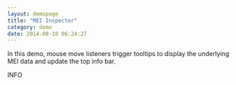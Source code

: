 ```yaml
---
layout: demopage
title: "MEI Inspector"
category: demo
date: 2014-08-18 06:24:27
---
```


<script type="text/JavaScript" src="{{ site.baseurl }}/js/Inspector.js"></script>


<div class="well">
<p>
In this demo, mouse move listeners trigger tooltips to display the underlying MEI data and update the top info bar. 
</p>
<p>

</p>
</div>


<script type="text/JavaScript">

$(document).ready(function () {
    var inspector = new Inspector();
    inspector.process('{{ site.baseurl }}/xml/Demo.BachGMinorPrelude-WKII.xml', {autoStaveConnectorLine : true});
    inspector.process('{{ site.baseurl }}/xml/TC.GraceNotes.xml');
});
</script>
<div class="infobar">
    INFO <span id="measureinfo"></span>
</div>
<div id="tests" class="test-page"></div>
<div id="tooltip"></div>

